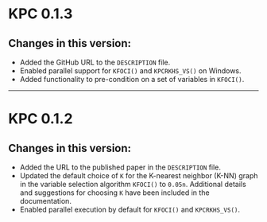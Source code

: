 # KPC 0.1.3

## Changes in this version:
- Added the GitHub URL to the `DESCRIPTION` file.
- Enabled parallel support for `KFOCI()` and `KPCRKHS_VS()` on Windows.
- Added functionality to pre-condition on a set of variables in `KFOCI()`.

---

# KPC 0.1.2

## Changes in this version:
- Added the URL to the published paper in the `DESCRIPTION` file.
- Updated the default choice of `K` for the K-nearest neighbor (K-NN) graph in the variable selection algorithm `KFOCI()` to `0.05n`. Additional details and suggestions for choosing `K` have been included in the documentation.
- Enabled parallel execution by default for `KFOCI()` and `KPCRKHS_VS()`.
